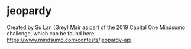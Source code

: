 # jeopardy
Created by Su Lan (Grey) Mair as part of the 2019 Capital One Mindsumo challenge, which can be found here: 
https://www.mindsumo.com/contests/jeopardy-api.

